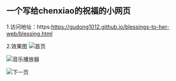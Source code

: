 ## 一个写给chenxiao的祝福的小网页

1.访问地址：https:https://gudong1012.github.io/blessings-to-her-web/blessing.html

2.效果图
![首页](https://s21.ax1x.com/2024/06/20/pkDS0Qf.jpg)

![音乐播放器](https://s21.ax1x.com/2024/06/20/pkDSDOS.jpg)

![下一页](https://s21.ax1x.com/2024/06/20/pkDSseg.jpg)
